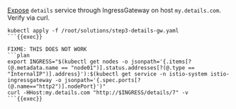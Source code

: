 
[Expose](https://istio.io/latest/docs/tasks/traffic-management/ingress/ingress-control/) `details` service through IngressGateway on host `my.details.com`. Verify via curl.

```plan
kubectl apply -f /root/solutions/step3-details-gw.yaml
```{{exec}}

FIXME: THIS DOES NOT WORK
```plan
export INGRESS="$(kubectl get nodes -o jsonpath='{.items[?(@.metadata.name == "node01")].status.addresses[?(@.type == "InternalIP")].address}'):$(kubectl get service -n istio-system istio-ingressgateway -o jsonpath='{.spec.ports[?(@.name=="http2")].nodePort}')"
curl -HHost:my.details.com "http://$INGRESS/details/7" -v
```{{exec}}
